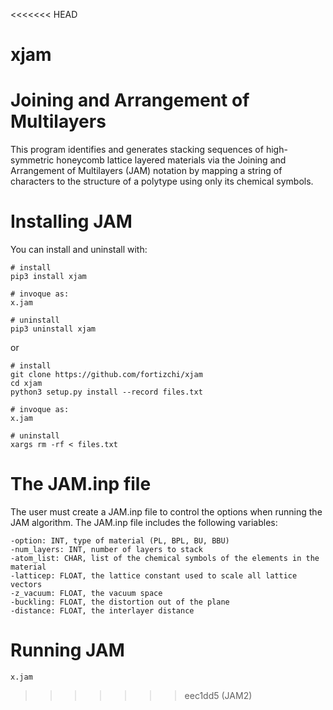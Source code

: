 <<<<<<< HEAD
# xjam
Joining and Arrangement of Multilayers
=======

This program identifies and generates stacking sequences of high-symmetric honeycomb lattice layered materials via the Joining and Arrangement of Multilayers (JAM) notation by mapping a string of characters to the structure of a polytype using only its chemical symbols.


Installing JAM
===============

You can install and uninstall with:

```
# install
pip3 install xjam

# invoque as:
x.jam

# uninstall
pip3 uninstall xjam
```

or

```
# install
git clone https://github.com/fortizchi/xjam
cd xjam
python3 setup.py install --record files.txt

# invoque as:
x.jam

# uninstall
xargs rm -rf < files.txt
```

The JAM.inp file
===============

The user must create a JAM.inp file to control the options when running the JAM algorithm.
The JAM.inp file includes the following variables:

```
-option: INT, type of material (PL, BPL, BU, BBU)
-num_layers: INT, number of layers to stack
-atom_list: CHAR, list of the chemical symbols of the elements in the material
-latticep: FLOAT, the lattice constant used to scale all lattice vectors
-z_vacuum: FLOAT, the vacuum space
-buckling: FLOAT, the distortion out of the plane
-distance: FLOAT, the interlayer distance
```

Running JAM
===============

```
x.jam
```
>>>>>>> eec1dd5 (JAM2)
